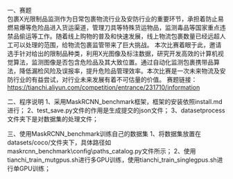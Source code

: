 一、赛题	
		包裹X光限制品监测作为日常包裹物流行业及安防行业的重要环节，承担着防止易燃易爆等危险品进入货运渠道，管理刀具等特殊货运物品，监测毒品等国家重点违禁品偷运等工作。随着线上购物的普及和快速发展，线上物流包裹数量已经远超人工可以处理的范围，给物流包裹监管带来了巨大挑战。
本次比赛着眼于此，邀请选手针对给出的限制品种类，利用X光图像及标注数据，研究开发高效的计算机视觉算法，监测图像是否包含危险品及其大致位置。通过自动化监测包裹携带品算法，降低漏检风险及误报率，提升危险品管理效率。本次比赛是一次未来物流及安防行业的有益尝试，对行业未来发展有着不可估量的价值。
赛题链接：https://tianchi.aliyun.com/competition/entrance/231710/information

二、程序说明
1、采用MaskRCNN_benchmark框架，框架的安装依照install.md进行；
2、test_save.py文件的作用是生成提交的json文件；
3、datasetprocess文件夹下是对数据集的处理文件；

三、使用MaskRCNN_benchmark训练自己的数据集
1、将数据集放置在datasets/coco/文件夹下，具体路径如maskrcnn_benchmark\config\paths_catalog.py文件所示；
2、使用tianchi_train_mutgpus.sh进行多GPU训练，使用tianchi_train_singlegpus.sh进行单GPU训练；
